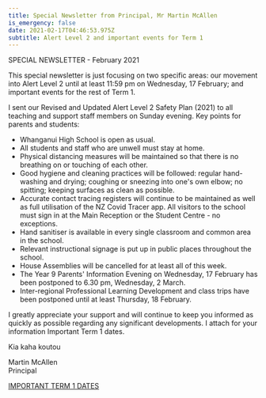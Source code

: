 ```yaml
---
title: Special Newsletter from Principal, Mr Martin McAllen
is_emergency: false
date: 2021-02-17T04:46:53.975Z
subtitle: Alert Level 2 and important events for Term 1
---
```

SPECIAL NEWSLETTER - February 2021  

This special newsletter is just focusing on two specific areas: our movement into Alert Level 2 until at least 11:59 pm on Wednesday, 17 February; and important events for the rest of Term 1.  

I sent our Revised and Updated Alert Level 2 Safety Plan (2021) to all teaching and support staff members on Sunday evening. Key points for parents and students:  

* Whanganui High School is open as usual.  
* All students and staff who are unwell must stay at home.  
* Physical distancing measures will be maintained so that there is no breathing on or touching of each other.  
* Good hygiene and cleaning practices will be followed: regular hand-washing and drying; coughing or sneezing into one's own elbow; no spitting; keeping surfaces as clean as possible.  
* Accurate contact tracing registers will continue to be maintained as well as full utilisation of the NZ Covid Tracer app. All visitors to the school must sign in at the Main Reception or the Student Centre - no exceptions.  
* Hand sanitiser is available in every single classroom and common area in the school.   
* Relevant instructional signage is put up in public places throughout the school.  
* House Assemblies will be cancelled for at least all of this week.  
* The Year 9 Parents' Information Evening on Wednesday, 17 February has been postponed to 6.30 pm, Wednesday, 2 March.  
* Inter-regional Professional Learning Development and class trips have been postponed until at least Thursday, 18 February.  

I greatly appreciate your support and will continue to keep you informed as quickly as possible regarding any significant developments. I attach for your information Important Term 1 dates.  

Kia kaha koutou  

Martin McAllen  
Principal


[IMPORTANT TERM 1 DATES](https://res.cloudinary.com/whanganuihigh/image/upload/v1613369969/newsletters/Special_Newsletter_-_February_2021.pdf)
